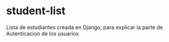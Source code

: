 # student-list
Lista de estudiantes creada en Django, para explicar la parte de Autenticacion de los usuarios
